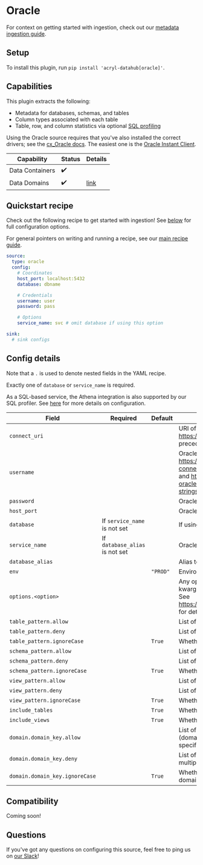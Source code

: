 # Oracle

For context on getting started with ingestion, check out our [metadata ingestion guide](../README.md).

## Setup

To install this plugin, run `pip install 'acryl-datahub[oracle]'`.

## Capabilities

This plugin extracts the following:

- Metadata for databases, schemas, and tables
- Column types associated with each table
- Table, row, and column statistics via optional [SQL profiling](./sql_profiles.md)

Using the Oracle source requires that you've also installed the correct drivers; see the [cx_Oracle docs](https://cx-oracle.readthedocs.io/en/latest/user_guide/installation.html). The easiest one is the [Oracle Instant Client](https://www.oracle.com/database/technologies/instant-client.html).

| Capability        | Status | Details                                  | 
|-------------------|--------|------------------------------------------|
| Data Containers   | ✔️     |                                          |
| Data Domains      | ✔️     | [link](../../docs/domains.md)            |

## Quickstart recipe

Check out the following recipe to get started with ingestion! See [below](#config-details) for full configuration options.

For general pointers on writing and running a recipe, see our [main recipe guide](../README.md#recipes).

```yml
source:
  type: oracle
  config:
    # Coordinates
    host_port: localhost:5432
    database: dbname

    # Credentials
    username: user
    password: pass

    # Options
    service_name: svc # omit database if using this option

sink:
  # sink configs
```

## Config details

Note that a `.` is used to denote nested fields in the YAML recipe.

Exactly one of `database` or `service_name` is required.

As a SQL-based service, the Athena integration is also supported by our SQL profiler. See [here](./sql_profiles.md) for more details on configuration.

| Field                          | Required                       | Default  | Description                                                                                                                                                                                                                                                                       |
|--------------------------------|--------------------------------|----------|-----------------------------------------------------------------------------------------------------------------------------------------------------------------------------------------------------------------------------------------------------------------------------------|
| `connect_uri`                  |          |          | URI of database to connect to. See https://docs.sqlalchemy.org/en/14/core/engines.html#database-urls. Takes precedence over other connection parameters.
| `username`                     |                                |          | Oracle username. For more details on authentication, see the documentation: https://docs.sqlalchemy.org/en/14/dialects/oracle.html#dialect-oracle-cx_oracle-connect <br /> and https://cx-oracle.readthedocs.io/en/latest/user_guide/connection_handling.html#connection-strings. |
| `password`                     |                                |          | Oracle password.                                                                                                                                                                                                                                                                  |
| `host_port`                    |                                |          | Oracle host URL.                                                                                                                                                                                                                                                                  |
| `database`                     | If `service_name` is not set   |          | If using, omit `service_name`.                                                                                                                                                                                                                                                    |
| `service_name`                 | If `database_alias` is not set |          | Oracle service name. If using, omit `database`.                                                                                                                                                                                                                                   |
| `database_alias`               |                                |          | Alias to apply to database when ingesting.                                                                                                                                                                                                                                        |
| `env`                          |                                | `"PROD"` | Environment to use in namespace when constructing URNs.                                                                                                                                                                                                                           |
| `options.<option>`             |                                |          | Any options specified here will be passed to SQLAlchemy's `create_engine` as kwargs.<br />See https://docs.sqlalchemy.org/en/14/core/engines.html#sqlalchemy.create_engine for details.                                                                                           |
| `table_pattern.allow`          |                                |          | List of regex patterns for tables to include in ingestion.                                                                                                                                                                                                                        |
| `table_pattern.deny`           |                                |          | List of regex patterns for tables to exclude from ingestion.                                                                                                                                                                                                                      |
| `table_pattern.ignoreCase`     |                                | `True`   | Whether to ignore case sensitivity during pattern matching.                                                                                                                                                                                                                       |
| `schema_pattern.allow`         |                                |          | List of regex patterns for schemas to include in ingestion.                                                                                                                                                                                                                       |
| `schema_pattern.deny`          |                                |          | List of regex patterns for schemas to exclude from ingestion.                                                                                                                                                                                                                     |
| `schema_pattern.ignoreCase`    |                                | `True`   | Whether to ignore case sensitivity during pattern matching.                                                                                                                                                                                                                       |
| `view_pattern.allow`           |                                |          | List of regex patterns for views to include in ingestion.                                                                                                                                                                                                                         |
| `view_pattern.deny`            |                                |          | List of regex patterns for views to exclude from ingestion.                                                                                                                                                                                                                       |
| `view_pattern.ignoreCase`      |                                | `True`   | Whether to ignore case sensitivity during pattern matching.                                                                                                                                                                                                                       |
| `include_tables`               |                                | `True`   | Whether tables should be ingested.                                                                                                                                                                                                                                                |
| `include_views`                |                                | `True`   | Whether views should be ingested.                                                                                                                                                                                                                                                 |
| `domain.domain_key.allow`      |                                |          | List of regex patterns for tables/schemas to set domain_key domain key (domain_key can be any string like `sales`. There can be multiple domain key specified.                                                                                                                    |
| `domain.domain_key.deny`       |                                |          | List of regex patterns for tables/schemas to not assign domain_key. There can be multiple domain key specified.                                                                                                                                                                   |
| `domain.domain_key.ignoreCase` |                                | `True`   | Whether to ignore case sensitivity during pattern matching.There can be multiple domain key specified.                                                                                                                                                                            |

## Compatibility

Coming soon!

## Questions

If you've got any questions on configuring this source, feel free to ping us on [our Slack](https://slack.datahubproject.io/)!
